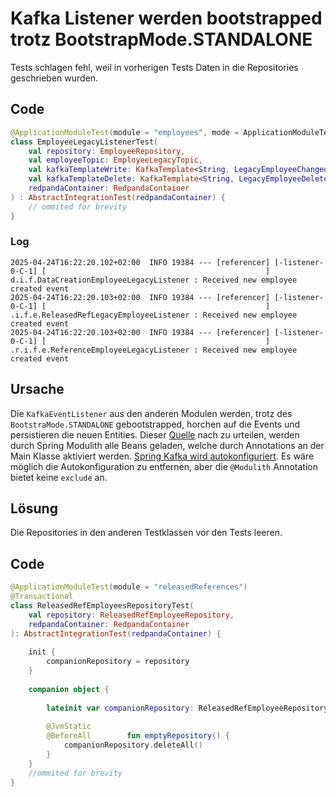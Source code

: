 # Kafka Listener werden bootstrapped trotz BootstrapMode.STANDALONE

Tests schlagen fehl, weil in vorherigen Tests Daten in die Repositories geschrieben wurden.

## Code
```kotlin
@ApplicationModuleTest(module = "employees", mode = ApplicationModuleTest.BootstrapMode.STANDALONE)  
class EmployeeLegacyListenerTest(  
    val repository: EmployeeRepository,  
    val employeeTopic: EmployeeLegacyTopic,  
    val kafkaTemplateWrite: KafkaTemplate<String, LegacyEmployeeChangedEvent>,  
    val kafkaTemplateDelete: KafkaTemplate<String, LegacyEmployeeDeletedEvent>,  
    redpandaContainer: RedpandaContainer  
) : AbstractIntegrationTest(redpandaContainer) {
	// ommited for brevity
}
```

### Log
```logs
2025-04-24T16:22:20.102+02:00  INFO 19384 --- [referencer] [-listener-0-C-1] [                                                 ] d.i.f.DataCreationEmployeeLegacyListener : Received new employee created event
2025-04-24T16:22:20.103+02:00  INFO 19384 --- [referencer] [-listener-0-C-1] [                                                 ] .i.f.e.ReleasedRefLegacyEmployeeListener : Received new employee created event
2025-04-24T16:22:20.103+02:00  INFO 19384 --- [referencer] [-listener-0-C-1] [                                                 ] .r.i.f.e.ReferenceEmployeeLegacyListener : Received new employee created event
```
## Ursache
Die `KafkaEventListener` aus den anderen Modulen werden, trotz des `BootstraMode.STANDALONE` gebootstrapped, horchen auf die Events und persistieren die neuen Entities.
Dieser [Quelle](https://stackoverflow.com/questions/79057132/issue-with-feign-clients-in-spring-modulith-integration-tests-using-application) nach zu urteilen, werden durch Spring Modulith alle Beans geladen, welche durch Annotations an der Main Klasse aktiviert werden.  [Spring Kafka wird autokonfiguriert](https://docs.spring.io/spring-boot/reference/messaging/kafka.html#messaging.kafka). Es wäre möglich die Autokonfiguration zu entfernen, aber die  `@Modulith` Annotation bietet keine `exclude` an.

## Lösung
Die Repositories in den anderen Testklassen vor den Tests leeren.

## Code
```kotlin
@ApplicationModuleTest(module = "releasedReferences")  
@Transactional  
class ReleasedRefEmployeesRepositoryTest(  
    val repository: ReleasedRefEmployeeRepository,  
    redpandaContainer: RedpandaContainer  
): AbstractIntegrationTest(redpandaContainer) {  
  
    init {  
        companionRepository = repository  
    }  
  
    companion object {  
  
        lateinit var companionRepository: ReleasedRefEmployeeRepository  
  
        @JvmStatic  
        @BeforeAll        fun emptyRepository() {  
            companionRepository.deleteAll()  
        }  
    }
	//ommited for brevity
}
```
